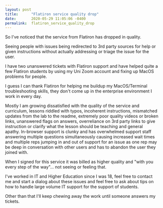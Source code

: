 ```yaml
---
layout: post
title:      "Flatiron service quality drop"
date:       2020-05-29 11:05:06 -0400
permalink:  flatiron_service_quality_drop
---
```



So I've noticed that the service from Flatiron has dropped in quality. 

Seeing people with issues being redirected to 3rd party sources for help or given instructions without actually addressing or triage the issue for the user.

I have two unanswered tickets with Flatiron support and have helped quite a few Flatiron students by using my Uni Zoom account and fixing up MacOS problems for people. 

I guess I can thank Flatiron for helping me buildup my MacOS/Terminal troubleshooting skills, they don't come up in the enterprise environment I work in every day. 

Mostly I am growing dissatisfied with the quality of the service and curriculum, lessons riddled with typos, incoherent instructions, mismatched updates from the lab to the readme, extremely poor quality videos or broken links, unanswered flags on answers, overreliance on 3rd party links to give instruction or clarify what the lesson should be teaching and general apathy. In-browser support is clunky and has overwhelmed support staff answering multiple questions simultaneously causing increased wait times and multiple reps jumping in and out of support for an issue as one rep may be deep in conversation with other users and has to abandon the user they joined with. 

When I signed for this service it was billed as higher quality and "with you every step of the way"... not seeing or feeling that.

I've worked in IT and Higher Education since I was 18, feel free to contact me and start a dialog about these issues and feel free to ask about tips on how to handle large volume IT support for the support of students. 

Other than that I'll keep chewing away the work until someone answers my tickets.
